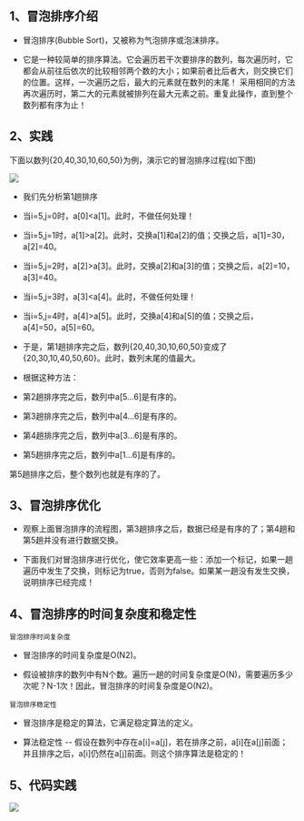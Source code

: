 ## 1、冒泡排序介绍

* 冒泡排序(Bubble Sort)，又被称为气泡排序或泡沫排序。

* 它是一种较简单的排序算法。它会遍历若干次要排序的数列，每次遍历时，它都会从前往后依次的比较相邻两个数的大小；如果前者比后者大，则交换它们的位置。这样，一次遍历之后，最大的元素就在数列的末尾！ 采用相同的方法再次遍历时，第二大的元素就被排列在最大元素之前。重复此操作，直到整个数列都有序为止！

## 2、实践
下面以数列{20,40,30,10,60,50}为例，演示它的冒泡排序过程(如下图)

![](https://www.icheesedu.com/images/blog/121521153545888.jpg)

* 我们先分析第1趟排序

* 当i=5,j=0时，a[0]<a[1]。此时，不做任何处理！

* 当i=5,j=1时，a[1]>a[2]。此时，交换a[1]和a[2]的值；交换之后，a[1]=30，a[2]=40。

* 当i=5,j=2时，a[2]>a[3]。此时，交换a[2]和a[3]的值；交换之后，a[2]=10，a[3]=40。

* 当i=5,j=3时，a[3]<a[4]。此时，不做任何处理！

* 当i=5,j=4时，a[4]>a[5]。此时，交换a[4]和a[5]的值；交换之后，a[4]=50，a[5]=60。

* 于是，第1趟排序完之后，数列{20,40,30,10,60,50}变成了{20,30,10,40,50,60}。此时，数列末尾的值最大。

* 根据这种方法：
* 第2趟排序完之后，数列中a[5...6]是有序的。
* 第3趟排序完之后，数列中a[4...6]是有序的。
* 第4趟排序完之后，数列中a[3...6]是有序的。
* 第5趟排序完之后，数列中a[1...6]是有序的。

第5趟排序之后，整个数列也就是有序的了。


## 3、冒泡排序优化

* 观察上面冒泡排序的流程图，第3趟排序之后，数据已经是有序的了；第4趟和第5趟并没有进行数据交换。

* 下面我们对冒泡排序进行优化，使它效率更高一些：添加一个标记，如果一趟遍历中发生了交换，则标记为true，否则为false。如果某一趟没有发生交换，说明排序已经完成！

## 4、冒泡排序的时间复杂度和稳定性

`冒泡排序时间复杂度`

* 冒泡排序的时间复杂度是O(N2)。

* 假设被排序的数列中有N个数。遍历一趟的时间复杂度是O(N)，需要遍历多少次呢？N-1次！因此，冒泡排序的时间复杂度是O(N2)。

`冒泡排序稳定性`

* 冒泡排序是稳定的算法，它满足稳定算法的定义。

* 算法稳定性 -- 假设在数列中存在a[i]=a[j]，若在排序之前，a[i]在a[j]前面；并且排序之后，a[i]仍然在a[j]前面。则这个排序算法是稳定的！

## 5、代码实践

![](https://www.icheesedu.com/images/blog/冒泡排序.png)

